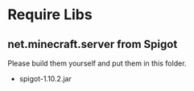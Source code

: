 # Require Libs

## net.minecraft.server from Spigot

Please build them yourself and put them in this folder.

- spigot-1.10.2.jar